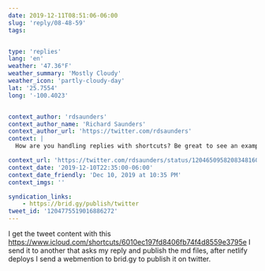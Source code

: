 ```yaml
---
date: 2019-12-11T08:51:06-06:00
slug: 'reply/08-48-59'
tags:


type: 'replies'
lang: 'en'
weather: '47.36°F'
weather_summary: 'Mostly Cloudy'
weather_icon: 'partly-cloudy-day'
lat: '25.7554'
long: '-100.4023'


context_author: 'rdsaunders'
context_author_name: 'Richard Saunders'
context_author_url: 'https://twitter.com/rdsaunders'
context: |
  How are you handling replies with shortcuts? Be great to see an example.

context_url: 'https://twitter.com/rdsaunders/status/1204650958208348160?s=12'
context_date: '2019-12-10T22:35:00-06:00'
context_date_friendly: 'Dec 10, 2019 at 10:35 PM'
context_imgs: ''

syndication_links:
    - https://brid.gy/publish/twitter
tweet_id: '1204775519016886272'
---
```

I get the tweet content with this https://www.icloud.com/shortcuts/6010ec197fd8406fb74f4d8559e3795e I send it to another that asks my reply and publish the md files, after netlify deploys I send a webmention to brid.gy to publish it on twitter.